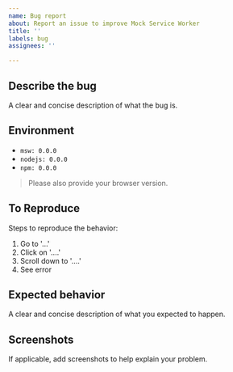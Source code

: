 ```yaml
---
name: Bug report
about: Report an issue to improve Mock Service Worker
title: ''
labels: bug
assignees: ''

---
```


## Describe the bug
A clear and concise description of what the bug is.

## Environment

- `msw: 0.0.0`
- `nodejs: 0.0.0`
- `npm: 0.0.0`

> Please also provide your browser version.

## To Reproduce
Steps to reproduce the behavior:
1. Go to '...'
2. Click on '....'
3. Scroll down to '....'
4. See error

## Expected behavior
A clear and concise description of what you expected to happen.

## Screenshots
If applicable, add screenshots to help explain your problem.
